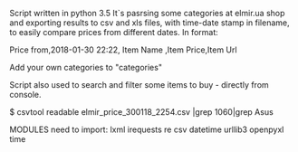 Script written in python 3.5
It`s pasrsing  some categories at elmir.ua shop and exporting results to csv and xls files, with time-date stamp in filename,
to easily compare prices from different dates.
In format:

Price from,2018-01-30 22:22,
Item Name ,Item Price,Item Url

Add your own categories to "categories"

Script also used to search and filter some items to buy - directly from console.

$ csvtool readable elmir_price_300118_2254.csv |grep 1060|grep Asus

MODULES need to import:
lxml
irequests
re
csv
datetime
urllib3
openpyxl
time


